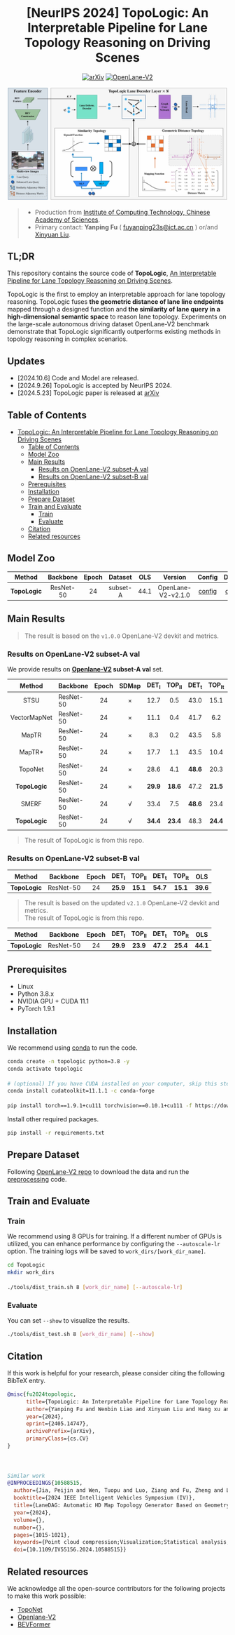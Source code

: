 <div align="center">

# [NeurIPS 2024] TopoLogic: An Interpretable Pipeline for Lane Topology Reasoning on Driving Scenes


[![arXiv](https://img.shields.io/badge/arXiv-2304.05277-479ee2.svg)](https://arxiv.org/abs/2405.14747)
[![OpenLane-V2](https://img.shields.io/badge/GitHub-OpenLane--V2-blueviolet.svg)](https://github.com/OpenDriveLab/OpenLane-V2)


![method](figs/pipeline.png "Model Architecture")


</div>

> - Production from [Institute of Computing Technology, Chinese Academy of Sciences](http://www.ict.ac.cn/). 
> - Primary contact: **Yanping Fu** ( fuyanping23s@ict.ac.cn ) or/and [Xinyuan Liu](https://scholar.google.cz/citations?user=eXwizz8AAAAJ&hl=zh-CN&oi=sra).


TL;DR
---
This repository contains the source code of **TopoLogic**, [An Interpretable Pipeline for Lane Topology Reasoning on Driving Scenes](https://arxiv.org/abs/2405.14747).

TopoLogic is the first to employ an interpretable approach for lane topology reasoning. TopoLogic fuses **the geometric distance of lane line endpoints** mapped through a designed function and **the similarity of lane query in a high-dimensional semantic space** to reason lane topology. Experiments on the large-scale autonomous driving dataset OpenLane-V2 benchmark demonstrate that TopoLogic significantly outperforms existing methods in topology reasoning in complex scenarios.


Updates
--- 
- [2024.10.6] Code and Model are released.
- [2024.9.26] TopoLogic is accepted by NeurIPS 2024.
- [2024.5.23] TopoLogic paper is released at [arXiv](https://arxiv.org/abs/2405.14747)
## Table of Contents
- [TopoLogic: An Interpretable Pipeline for Lane Topology Reasoning on Driving Scenes](#topologic-an-interpretable-pipeline-for-lane-topology-reasoning-on-driving-scenes)
  - [Table of Contents](#table-of-contents)
  - [Model Zoo](#model-zoo)
  - [Main Results](#main-results)
    - [Results on OpenLane-V2 subset-A val](#results-on-openlane-v2-subset-a-val)
    - [Results on OpenLane-V2 subset-B val](#results-on-openlane-v2-subset-b-val)
  - [Prerequisites](#prerequisites)
  - [Installation](#installation)
  - [Prepare Dataset](#prepare-dataset)
  - [Train and Evaluate](#train-and-evaluate)
    - [Train](#train)
    - [Evaluate](#evaluate)
  - [Citation](#citation)
  - [Related resources](#related-resources)

## Model Zoo


|    Method    | Backbone  | Epoch | Dataset | OLS |Version | Config | Download |  
| :----------: | :-------: | :---: | :-------------: | :--------------: | :-------------: | :--------------: | :------: |
| **TopoLogic**  | ResNet-50 |  24   |   subset-A | 44.1 | OpenLane-V2-v2.1.0 | [config](/projects/configs/topologic_r50_8x1_24e_olv2_subset_A.py) | [ckpt](https://huggingface.co/Franpin/topologic/resolve/main/topologic_r50_8x1_24e_olv2_subset_A.pth?download=true) / [log](https://huggingface.co/Franpin/topologic/resolve/main/topologic_r50_8x1_24e_olv2_subset_A.json?download=true) |

## Main Results
> The result is based on the `v1.0.0` OpenLane-V2 devkit and metrics. 
### Results on OpenLane-V2 subset-A val

We provide results on **[Openlane-V2](https://github.com/OpenDriveLab/OpenLane-V2) subset-A val** set.

|    Method    | Backbone | Epoch |SDMap | DET<sub>l</sub> | TOP<sub>ll</sub> | DET<sub>t</sub> | TOP<sub>lt</sub> |   OLS    |
| :----------: |----| :-------: | :---: | :-------------: | :--------------: | :-------------: | :--------------: | :------: |
|     STSU     | ResNet-50 |  24   |  × |     12.7       |       0.5        |      43.0       |       15.1       |   25.4   |
| VectorMapNet | ResNet-50 |  24   |  × |    11.1       |       0.4        |      41.7       |       6.2        |   20.8   |
|    MapTR     | ResNet-50 |  24   |  × |     8.3       |       0.2        |      43.5       |       5.8        |   20.0   |
|    MapTR*    | ResNet-50 |  24   | × |     17.7       |       1.1        |      43.5       |       10.4       |   26.0   |
| TopoNet  | ResNet-50 |  24   | × |   28.6     |     4.1      |    **48.6**     |    20.3     | 35.6 |
|**TopoLogic** | ResNet-50 | 24 | × |**29.9**| **18.6**  |47.2|**21.5** |**41.6**|
|SMERF     |ResNet-50 | 24  |√ |33.4 | 7.5 |**48.6**|23.4 |39.4| 15.4 |
|**TopoLogic** | ResNet-50 | 24 | √ |**34.4** |**23.4** |48.3|**24.4**| **45.1**|


> The result of TopoLogic is from this repo.


### Results on OpenLane-V2 subset-B val

|    Method    | Backbone  | Epoch | DET<sub>l</sub> | TOP<sub>ll</sub> | DET<sub>t</sub> | TOP<sub>lt</sub> |   OLS    |
| :----------: | :-------: | :---: | :-------------: | :--------------: | :-------------: | :--------------: | :------: |
| **TopoLogic**  | ResNet-50 |  24   |  **25.9** |**15.1**|**54.7** | **15.1**| **39.6**| **21.6** |

> The result is based on the updated `v2.1.0` OpenLane-V2 devkit and metrics.  
> The result of TopoLogic is from this repo.

|    Method    | Backbone  | Epoch | DET<sub>l</sub> | TOP<sub>ll</sub> | DET<sub>t</sub> | TOP<sub>lt</sub> |   OLS    |
| :----------: | :-------: | :---: | :-------------: | :--------------: | :-------------: | :--------------: | :------: |
| **TopoLogic**  | ResNet-50 |  24   |   **29.9** |**23.9** |**47.2** |**25.4** |**44.1**|


## Prerequisites

- Linux
- Python 3.8.x
- NVIDIA GPU + CUDA 11.1
- PyTorch 1.9.1

## Installation

We recommend using [conda](https://docs.conda.io/en/latest/miniconda.html) to run the code.
```bash
conda create -n topologic python=3.8 -y
conda activate topologic

# (optional) If you have CUDA installed on your computer, skip this step.
conda install cudatoolkit=11.1.1 -c conda-forge

pip install torch==1.9.1+cu111 torchvision==0.10.1+cu111 -f https://download.pytorch.org/whl/torch_stable.html
```

Install other required packages.
```bash
pip install -r requirements.txt
```

## Prepare Dataset

Following [OpenLane-V2 repo](https://github.com/OpenDriveLab/OpenLane-V2/blob/v1.0.0/data) to download the data and run the [preprocessing](https://github.com/OpenDriveLab/OpenLane-V2/tree/v1.0.0/data#preprocess) code.


## Train and Evaluate

### Train

We recommend using 8 GPUs for training. If a different number of GPUs is utilized, you can enhance performance by configuring the `--autoscale-lr` option. The training logs will be saved to `work_dirs/[work_dir_name]`.

```bash
cd TopoLogic
mkdir work_dirs

./tools/dist_train.sh 8 [work_dir_name] [--autoscale-lr]
```

### Evaluate
You can set `--show` to visualize the results.

```bash
./tools/dist_test.sh 8 [work_dir_name] [--show]
```



## Citation
If this work is helpful for your research, please consider citing the following BibTeX entry.

``` bibtex
@misc{fu2024topologic,
      title={TopoLogic: An Interpretable Pipeline for Lane Topology Reasoning on Driving Scenes}, 
      author={Yanping Fu and Wenbin Liao and Xinyuan Liu and Hang xu and Yike Ma and Feng Dai and Yucheng Zhang},
      year={2024},
      eprint={2405.14747},
      archivePrefix={arXiv},
      primaryClass={cs.CV}
}



Similar work
@INPROCEEDINGS{10588515,
  author={Jia, Peijin and Wen, Tuopu and Luo, Ziang and Fu, Zheng and Liao, Jiaqi and Chen, Huixian and Jiang, Kun and Yang, Mengmeng and Yang, Diange},
  booktitle={2024 IEEE Intelligent Vehicles Symposium (IV)}, 
  title={LaneDAG: Automatic HD Map Topology Generator Based on Geometry and Attention Fusion Mechanism}, 
  year={2024},
  volume={},
  number={},
  pages={1015-1021},
  keywords={Point cloud compression;Visualization;Statistical analysis;Navigation;Intelligent vehicles;Roads;Feature extraction},
  doi={10.1109/IV55156.2024.10588515}}
```



## Related resources

We acknowledge all the open-source contributors for the following projects to make this work possible:
- [TopoNet](https://github.com/OpenDriveLab/TopoNet)
- [Openlane-V2](https://github.com/OpenDriveLab/OpenLane-V2)
- [BEVFormer](https://github.com/fundamentalvision/BEVFormer)
